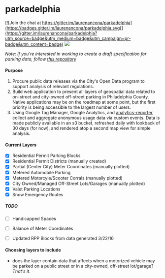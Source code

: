# parkadelphia

[![Join the chat at https://gitter.im/laurenancona/parkadelphia](https://badges.gitter.im/laurenancona/parkadelphia.svg)](https://gitter.im/laurenancona/parkadelphia?utm_source=badge&utm_medium=badge&utm_campaign=pr-badge&utm_content=badge)    [![](https://img.shields.io/badge/licence-GNU%20AGPLv3-blue.svg)](http://www.gnu.org/licenses/agpl-3.0.txt)


*Note:* _If you're interested in working to create a draft specification for parking data, follow [this repository](https://github.com/laurenancona/open-parking-data-spec)_

#### Purpose

1. Procure public data releases via the City's Open Data program to support analysis of relevant regulations.
2. Build web application to present all layers of geospatial data related to on-street and city-owned off-street parking in Philadelphia County. Native applications may be on the roadmap at some point, but the first priority is being accessible to the largest number of users.
3. Using Google Tag Manager, Google Analytics, and [analytics-reporter](https://github.com/18F/analytics-reporter), collect and aggregate anonymous usage data via custom events. Data is made publicly available in an s3 bucket, refreshed daily with lookback of 30 days (for now), and rendered atop a second map view for simple analysis.

#### Current Layers
 - [X] Residential Permit Parking Blocks 
 - [X] Residential Permit Districts (manually created)
 - [X] Partial (Center City) Meter Coordinates (manually plotted)
 - [X] Metered Automobile Parking 
 - [X] Metered Motorcyle/Scooter Corrals (manually plotted)
 - [X] City Owned/Managed Off-Street Lots/Garages (manually plotted)
 - [X] Valet Parking Locations
 - [X] Snow Emergency Routes
 
##### TODO
 - [ ] Handicapped Spaces
 - [ ] Balance of Meter Coordinates
 - [ ] Updated RPP Blocks from data generated 3/22/16
 

#### Choosing layers to include

- does the layer contain data that affects when a motorized vehicle may be parked on a public street or in a city-owned, off-street lot/garage?
_That's it_.

